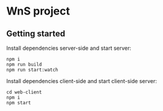 # WnS project

## Getting started

Install dependencies server-side and start server:

```
npm i
npm run build
npm run start:watch
```

Install dependencies client-side and start client-side server:

```
cd web-client
npm i
npm start
```
